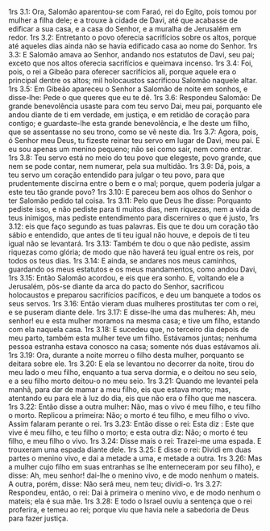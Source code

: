 1rs 3.1: Ora, Salomão aparentou-se com Faraó, rei do Egito, pois tomou por mulher a filha dele; e a trouxe à cidade de Davi, até que acabasse de edificar a sua casa, e a casa do Senhor, e a muralha de Jerusalém em redor.
1rs 3.2: Entretanto o povo oferecia sacrifícios sobre os altos, porque até aqueles dias ainda não se havia edificado casa ao nome do Senhor.
1rs 3.3: E Salomão amava ao Senhor, andando nos estatutos de Davi, seu pai; exceto que nos altos oferecia sacrifícios e queimava incenso.
1rs 3.4: Foi, pois, o rei a Gibeão para oferecer sacrifícios ali, porque aquele era o principal dentre os altos; mil holocaustos sacrificou Salomão naquele altar.
1rs 3.5: Em Gibeão apareceu o Senhor a Salomão de noite em sonhos, e disse-lhe: Pede o que queres que eu te dê.
1rs 3.6: Respondeu Salomão: De grande benevolência usaste para com teu servo Dai, meu pai, porquanto ele andou diante de ti em verdade, em justiça, e em retidão de coração para contigo; e guardaste-lhe esta grande benevolência, e lhe deste um filho, que se assentasse no seu trono, como se vê neste dia.
1rs 3.7: Agora, pois, ó Senhor meu Deus, tu fizeste reinar teu servo em lugar de Davi, meu pai. E eu sou apenas um menino pequeno; não sei como sair, nem como entrar.
1rs 3.8: Teu servo está no meio do teu povo que elegeste, povo grande, que nem se pode contar, nem numerar, pela sua multidão.
1rs 3.9: Dá, pois, a teu servo um coração entendido para julgar o teu povo, para que prudentemente discirna entre o bem e o mal; porque, quem poderia julgar a este teu tão grande povo?
1rs 3.10: E pareceu bem aos olhos do Senhor o ter Salomão pedido tal coisa.
1rs 3.11: Pelo que Deus lhe disse: Porquanto pediste isso, e não pediste para ti muitos dias, nem riquezas, nem a vida de teus inimigos, mas pediste entendimento para discernires o que é justo,
1rs 3.12: eis que faço segundo as tuas palavras. Eis que te dou um coração tão sábio e entendido, que antes de ti teu igual não houve, e depois de ti teu igual não se levantará.
1rs 3.13: Também te dou o que não pediste, assim riquezas como glória; de modo que não haverá teu igual entre os reis, por todos os teus dias.
1rs 3.14: E ainda, se andares nos meus caminhos, guardando os meus estatutos e os meus mandamentos, como andou Davi,
1rs 3.15: Então Salomão acordou, e eis que era sonho. E, voltando ele a Jerusalém, pôs-se diante da arca do pacto do Senhor, sacrificou holocaustos e preparou sacrifícios pacíficos, e deu um banquete a todos os seus servos.
1rs 3.16: Então vieram duas mulheres prostitutas ter com o rei, e se puseram diante dele.
1rs 3.17: E disse-lhe uma das mulheres: Ah, meu senhor! eu e esta mulher moramos na mesma casa; e tive um filho, estando com ela naquela casa.
1rs 3.18: E sucedeu que, no terceiro dia depois de meu parto, também esta mulher teve um filho. Estávamos juntas; nenhuma pessoa estranha estava conosco na casa; somente nós duas estávamos ali.
1rs 3.19: Ora, durante a noite morreu o filho desta mulher, porquanto se deitara sobre ele.
1rs 3.20: E ela se levantou no decorrer da noite, tirou do meu lado o meu filho, enquanto a tua serva dormia, e o deitou no seu seio, e a seu filho morto deitou-o no meu seio.
1rs 3.21: Quando me levantei pela manhã, para dar de mamar a meu filho, eis que estava morto; mas, atentando eu para ele à luz do dia, eis que não era o filho que me nascera.
1rs 3.22: Então disse a outra mulher: Não, mas o vivo é meu filho, e teu filho o morto. Replicou a primeira: Não; o morto é teu filho, e meu filho o vivo. Assim falaram perante o rei.
1rs 3.23: Então disse o rei: Esta diz : Este que vive é meu filho, e teu filho o morto; e esta outra diz: Não; o morto é teu filho, e meu filho o vivo.
1rs 3.24: Disse mais o rei: Trazei-me uma espada. E trouxeram uma espada diante dele.
1rs 3.25: E disse o rei: Dividi em duas partes o menino vivo, e dai a metade a uma, e metade a outra.
1rs 3.26: Mas a mulher cujo filho em suas entranhas se lhe enterneceram por seu filho}, e disse: Ah, meu senhor! dai-lhe o menino vivo, e de modo nenhum o mateis. A outra, porém, disse: Não será meu, nem teu; dividi-o.
1rs 3.27: Respondeu, então, o rei: Dai à primeira o menino vivo, e de modo nenhum o mateis; ela é sua mãe.
1rs 3.28: E todo o Israel ouviu a sentença que o rei proferira, e temeu ao rei; porque viu que havia nele a sabedoria de Deus para fazer justiça.

